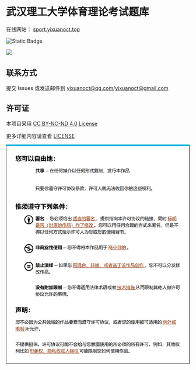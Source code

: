 # 武汉理工大学体育理论考试题库

在线网站： [sport.yixuanoct.top](https://sport.yixuanoct.top)

![Static Badge](https://img.shields.io/badge/Spring_Boot-3.3.5-6DB33F?logo=springboot)

![](https://count.getloli.com/@whut-sporttheory?theme=booru-ffsr)

## 联系方式

提交 Issues 或发送邮件到 yixuanoct@qq.com/yixuanoct@gmail.com

## 许可证

本项目采用 [CC BY-NC-ND 4.0 License](https://creativecommons.org/licenses/by-nc-nd/4.0/deed.zh-hans)

更多详细内容请查看 [LICENSE](./LICENSE)

![](./src/main/resources/CC%20BY-NC-ND%204.0.png)